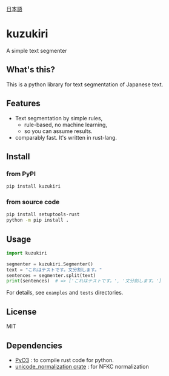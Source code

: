 [日本語](https://github.com/alinear-corp/kuzukiri/blob/main/README.ja.md)

# kuzukiri
A simple text segmenter

## What's this?
This is a python library for text segmentation of Japanese text.

## Features
* Text segmentation by simple rules,
  * rule-based, no machine learning, 
  * so you can assume results.
* comparably fast. It's written in rust-lang.

## Install
### from PyPI

```bash
pip install kuzukiri
```

### from source code

```bash
pip install setuptools-rust
python -m pip install .
```

## Usage

```python
import kuzukiri

segmenter = kuzukiri.Segmenter()
text = "これはテストです。文分割します。"
sentences = segmenter.split(text)
print(sentences)  # => ['これはテストです。', '文分割します。']
```

For details, see `examples` and `tests` directories.

## License
MIT

## Dependencies
* [PyO3](https://pyo3.rs) : to compile rust code for python.
* [unicode_normalization crate](https://docs.rs/unicode-normalization/latest/unicode_normalization/index.html) : for NFKC normalization
